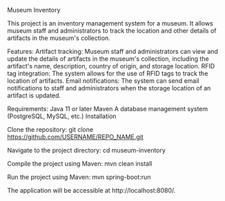 Museum Inventory

This project is an inventory management system for a museum. It allows museum staff and administrators to track the location and other details of artifacts in the museum's collection.

Features:
Artifact tracking: Museum staff and administrators can view and update the details of artifacts in the museum's collection, including the artifact's name, description, country of origin, and storage location.
RFID tag integration: The system allows for the use of RFID tags to track the location of artifacts.
Email notifications: The system can send email notifications to staff and administrators when the storage location of an artifact is updated.

Requirements:
Java 11 or later
Maven
A database management system (PostgreSQL, MySQL, etc.)
Installation


Clone the repository:
git clone https://github.com/USERNAME/REPO_NAME.git

Navigate to the project directory:
cd museum-inventory

Compile the project using Maven:
mvn clean install

Run the project using Maven:
mvn spring-boot:run

The application will be accessible at http://localhost:8080/.
